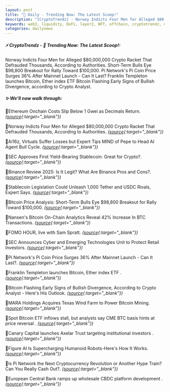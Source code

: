 ```yaml
---
layout: post
title: "🌌 Daily - Trending Now: The Latest Scoop!"
description: "[CryptoTrendz] - Norway Indicts Four Men for Alleged $80,000,000 Crypto Racket That Defrauded Thousands, According to Authorities. Short-Term Bulls Eye $98,800 Breakout for Rally Toward $100,000. Pi Network's Pi Coin Price Surges 36% After Mainnet Launch - Can It Last? Franklin Templeton launches Bitcoin, Ether index ETF Bitcoin Flashing Early Signs of Bullish Divergence, according to Crypto Analyst."
keywords: web3, liquidity, DeFi, layer2, NFT, offchain, cryptotrendz, minting, SOL, etheruem
categories: dailynews
---
```


##### ⚡ CryptoTrendz - 📌 *Trending Now: The Latest Scoop!:*

Norway Indicts Four Men for Alleged $80,000,000 Crypto Racket That Defrauded Thousands, According to Authorities. Short-Term Bulls Eye $98,800 Breakout for Rally Toward $100,000. Pi Network's Pi Coin Price Surges 36% After Mainnet Launch - Can It Last? Franklin Templeton launches Bitcoin, Ether index ETF Bitcoin Flashing Early Signs of Bullish Divergence, according to Crypto Analyst.

##### ✨ *We’ll now walk through:*


🔹Ethereum Onchain Costs Slip Below 1 Gwei as Decimals Return. *([source](https://s.avyag.com/ixor){:target="_blank"})*

🔹Norway Indicts Four Men for Alleged $80,000,000 Crypto Racket That Defrauded Thousands, According to Authorities. *([source](https://s.avyag.com/4oq7){:target="_blank"})*

🔹Ai16z, Virtuals Suffer Losses but Expert Tips MIND of Pepe to Head AI Agent Bull Cycle. *([source](https://s.avyag.com/afo8){:target="_blank"})*

🔹SEC Approves First Yield-Bearing Stablecoin: Great for Crypto?. *([source](https://s.avyag.com/u9wx){:target="_blank"})*

🔹Binance Review 2025: Is It Legit? What Are Binance Pros and Cons?. *([source](https://s.avyag.com/ulbn){:target="_blank"})*

🔹Stablecoin Legislation Could Unleash 1,000 Tether and USDC Rivals, Expert Says. *([source](https://s.avyag.com/l4s4){:target="_blank"})*

🔹Bitcoin Price Analysis: Short-Term Bulls Eye $98,800 Breakout for Rally Toward $100,000. *([source](https://s.avyag.com/td6k){:target="_blank"})*

🔹Nansen's Bitcoin On-Chain Analytics Reveal 42% Increase In BTC Transactions. *([source](https://s.avyag.com/k3ux){:target="_blank"})*

🔹FOMO HOUR, live with Sam Spratt. *([source](https://s.avyag.com/c96y){:target="_blank"})*

🔹SEC Announces Cyber and Emerging Technologies Unit to Protect Retail Investors. *([source](https://s.avyag.com/mgmd){:target="_blank"})*

🔹Pi Network's Pi Coin Price Surges 36% After Mainnet Launch - Can It Last?. *([source](https://s.avyag.com/4puf){:target="_blank"})*

🔹Franklin Templeton launches Bitcoin, Ether index ETF . *([source](https://s.avyag.com/0rby){:target="_blank"})*

🔹Bitcoin Flashing Early Signs of Bullish Divergence, According to Crypto Analyst - Here's His Outlook. *([source](https://s.avyag.com/dqej){:target="_blank"})*

🔹MARA Holdings Acquires Texas Wind Farm to Power Bitcoin Mining. *([source](https://s.avyag.com/38a0){:target="_blank"})*

🔹Spot Bitcoin ETF inflows stall, but analysts say CME BTC basis hints at price reversal . *([source](https://s.avyag.com/zggh){:target="_blank"})*

🔹Canary Capital launches Axelar Trust targeting institutional investors . *([source](https://s.avyag.com/zk5p){:target="_blank"})*

🔹Figure AI Is Supercharging Humanoid Robots-Here's How It Works. *([source](https://s.avyag.com/md3h){:target="_blank"})*

🔹Is Pi Network the Next Cryptocurrency Revolution or Another Hype Train? Can You Really Cash Out?. *([source](https://s.avyag.com/i859){:target="_blank"})*

🔹European Central Bank ramps up wholesale CBDC platform development . *([source](https://s.avyag.com/zp3b){:target="_blank"})*
